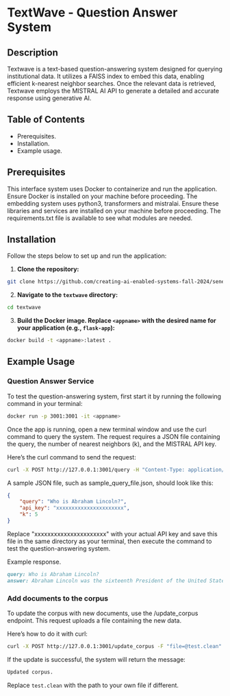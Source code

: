 # TextWave - Question Answer System

## Description
Textwave is a text-based question-answering system designed for querying institutional data. It utilizes a FAISS index to embed this data, enabling efficient k-nearest neighbor searches. Once the relevant data is retrieved, Textwave employs the MISTRAL AI API to generate a detailed and accurate response using generative AI.

## Table of Contents
- Prerequisites.
- Installation.
- Example usage.

## Prerequisites
This interface system uses Docker to containerize and run the application. Ensure Docker is installed on your machine before proceeding. The embedding system uses python3, transformers and mistralai. Ensure these libraries and services are installed on your machine before proceeding. The requirements.txt file is available to see what modules are needed.

## Installation
Follow the steps below to set up and run the application:

1. **Clone the repository:**
```bash
git clone https://github.com/creating-ai-enabled-systems-fall-2024/senevirathne-kaneel.git 
```
2. **Navigate to the ```textwave``` directory:**
```bash
cd textwave
```
3. **Build the Docker image. Replace ```<appname>``` with the desired name for your application (e.g., ```flask-app```):**
```bash
docker build -t <appname>:latest .
```
## Example Usage 

### Question Answer Service ###

To test the question-answering system, first start it by running the following command in your terminal: 
```bash
docker run -p 3001:3001 -it <appname>
```
Once the app is running, open a new terminal window and use the curl command to query the system. The request requires a JSON file containing the query, the number of nearest neighbors (k), and the MISTRAL API key.

Here’s the curl command to send the request:
```bash
curl -X POST http://127.0.0.1:3001/query -H "Content-Type: application/json" -d @<sample_query_file.json>
```
A sample JSON file, such as sample_query_file.json, should look like this:
```json
{
    "query": "Who is Abraham Lincoln?",
    "api_key": "xxxxxxxxxxxxxxxxxxxxxx",
    "k": 5
}
```
Replace "xxxxxxxxxxxxxxxxxxxxxx" with your actual API key and save this file in the same directory as your terminal, then execute the command to test the question-answering system.

Example response. 
```markdown
query: Who is Abraham Lincoln?
answer: Abraham Lincoln was the sixteenth President of the United States, serving from March 4, 1861 until his assassination on April 15, 1865.
```

### Add documents to the corpus ###

To update the corpus with new documents, use the /update_corpus endpoint. This request uploads a file containing the new data.

Here’s how to do it with curl:
```bash
curl -X POST http://127.0.0.1:3001/update_corpus -F "file=@test.clean"
```
If the update is successful, the system will return the message:
```markdown
Updated corpus.
```
Replace ```test.clean``` with the path to your own file if different.